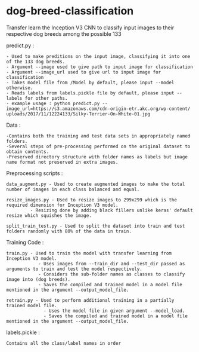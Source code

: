 # dog-breed-classification
Transfer learn the Inception V3 CNN to classify input images to their respective dog breeds among the possible 133

predict.py :

	- Used to make preditions on the input image, classifying it into one of the 133 dog breeds.
	- Argument --image used to give path to input image for classification
	- Argument --image_url used to give url to input image for classification
	- Takes model file from /Model by default, please input --model otherwise.
	- Reads labels from labels.pickle file by default, please input --labels for other paths.
	- example usage : python predict.py --image_url=https://s3.amazonaws.com/cdn-origin-etr.akc.org/wp-content/
	uploads/2017/11/12224133/Silky-Terrier-On-White-01.jpg 

Data :	

	-Contains both the training and test data sets in appropriately named folders. 
	-Several steps of pre-processing performed on the original dataset to obtain contents. 
	-Preserved directory structure with folder names as labels but image name format not preserved in extra images.

Preprocessing scripts :
	
	data_augment.py - Used to create augmented images to make the total number of images in each class balanced and equal.

	resize_images.py - Used to resize images to 299x299 which is the required dimension for Inception V3 model.
			 - Resizing done by adding black fillers unlike keras' default resize which squishes the image.

	split_train_test.py - Used to split the dataset into train and test folders randomly with 80% of the data in train.


Training Code :

	train.py - Used to train the model with transfer learning from Inception V3 model.
				- Uses images from --train_dir and --test_dir passed as arguments to train and test the model respectively.
				- Considers the sub-folder names as classes to classify image into (dog breeds).
				- Saves the compiled and trained model in a model file mentioned in the argument --output_model_file.

	retrain.py - Used to perform additional training in a partially trained model file.
				  - Uses the model file in given argument --model_load.
				  - Saves the compiled and trained model in a model file mentioned in the argument --output_model_file.

  
labels.pickle :
	
	Contains all the class/label names in order 
